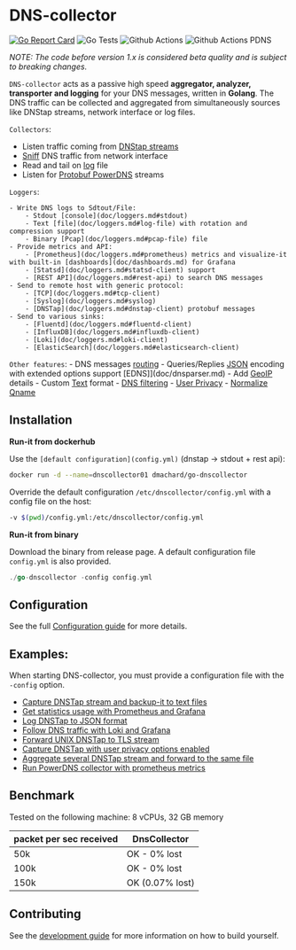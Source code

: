 # DNS-collector

[![Go Report Card](https://goreportcard.com/badge/github.com/dmachard/go-dns-collector)](https://goreportcard.com/report/dmachard/go-dns-collector)
![Go Tests](https://github.com/dmachard/go-dns-collector/actions/workflows/testing-go.yml/badge.svg)
![Github Actions](https://github.com/dmachard/go-dns-collector/actions/workflows/testing-dnstap.yml/badge.svg)
![Github Actions PDNS](https://github.com/dmachard/go-dns-collector/actions/workflows/testing-powerdns.yml/badge.svg)

*NOTE: The code before version 1.x is considered beta quality and is subject to breaking changes.*

`DNS-collector` acts as a passive high speed **aggregator, analyzer, transporter and logging** for your DNS messages, written in **Golang**. The DNS traffic can be collected and aggregated from simultaneously sources like DNStap streams, network interface or log files.

`Collectors`:
- Listen traffic coming from [DNStap streams](doc/collectors.md#dns-tap)
- [Sniff](doc/collectors.md#dns-sniffer) DNS traffic from network interface 
- Read and tail on [log](doc/collectors.md#tail) file
- Listen for [Protobuf PowerDNS](doc/collectors.md#protobuf-powerdns) streams

`Loggers`:

    - Write DNS logs to Sdtout/File:
        - Stdout [console](doc/loggers.md#stdout)
        - Text [file](doc/loggers.md#log-file) with rotation and compression support
        - Binary [Pcap](doc/loggers.md#pcap-file) file
    - Provide metrics and API:
        - [Prometheus](doc/loggers.md#prometheus) metrics and visualize-it with built-in [dashboards](doc/dashboards.md) for Grafana
        - [Statsd](doc/loggers.md#statsd-client) support
        - [REST API](doc/loggers.md#rest-api) to search DNS messages
    - Send to remote host with generic protocol:
        - [TCP](doc/loggers.md#tcp-client)
        - [Syslog](doc/loggers.md#syslog)
        - [DNSTap](doc/loggers.md#dnstap-client) protobuf messages
    - Send to various sinks:
        - [Fluentd](doc/loggers.md#fluentd-client)
        - [InfluxDB](doc/loggers.md#influxdb-client)
        - [Loki](doc/loggers.md#loki-client)
        - [ElasticSearch](doc/loggers.md#elasticsearch-client)

`Other features`:
    - DNS messages [routing](doc/multiplexer.md)
    - Queries/Replies [JSON](doc/dnsjson.md) encoding with  extended options support [EDNS]](doc/dnsparser.md)
    - Add [GeoIP](doc/configuration.md#geoip-support) details
    - Custom [Text](doc/configuration.md#custom-text-format) format
    - [DNS filtering](doc/configuration.md#dns-filtering)
    - [User Privacy](doc/configuration.md#user-privacy)
    - [Normalize Qname](doc/configuration.md#qname-lowercase)

## Installation

**Run-it from dockerhub**

Use the `[default configuration](config.yml)` (dnstap -> stdout + rest api):

```bash
docker run -d --name=dnscollector01 dmachard/go-dnscollector
```

Override the default configuration `/etc/dnscollector/config.yml` with a config file on the host:

```bash
-v $(pwd)/config.yml:/etc/dnscollector/config.yml
```

**Run-it from binary**

Download the binary from release page. A default configuration file `config.yml` is also provided.

```go
./go-dnscollector -config config.yml
```

## Configuration

See the full [Configuration guide](doc/configuration.md) for more details.

## Examples:

When starting DNS-collector, you must provide a configuration  file with the `-config` option.

- [Capture DNSTap stream and backup-it to text files](https://dmachard.github.io/posts/0034-dnscollector-dnstap-to-log-files/)
- [Get statistics usage with Prometheus and Grafana](https://dmachard.github.io/posts/0035-dnscollector-grafana-prometheus/)
- [Log DNSTap to JSON format](https://dmachard.github.io/posts/0042-dnscollector-dnstap-json-answers/)
- [Follow DNS traffic with Loki and Grafana](https://dmachard.github.io/posts/0044-dnscollector-grafana-loki/)
- [Forward UNIX DNSTap to TLS stream](example-config/use-case-5.yml)
- [Capture DNSTap with user privacy options enabled](example-config/use-case-6.yml)
- [Aggregate several DNSTap stream and forward to the same file](example-config/use-case-7.yml)
- [Run PowerDNS collector with prometheus metrics](example-config/use-case-8.yml)

## Benchmark

Tested on the following machine: 8 vCPUs, 32 GB memory

| packet per sec received| DnsCollector |
| ---- | ---- | 
| 50k   | OK - 0% lost| 
| 100k   | OK - 0% lost| 
| 150k   | OK (0.07% lost)|

## Contributing

See the [development guide](doc/development.md) for more information on how to build yourself.
